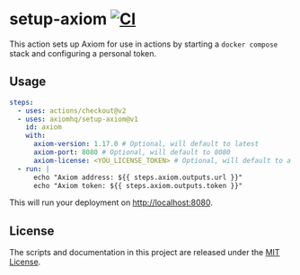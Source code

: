 # setup-axiom [![CI](https://github.com/axiomhq/setup-axiom/actions/workflows/ci.yml/badge.svg)](https://github.com/axiomhq/setup-axiom/actions/workflows/ci.yml)

This action sets up Axiom for use in actions by starting a `docker compose` 
stack and configuring a personal token.

## Usage

```yaml
steps:
  - uses: actions/checkout@v2
  - uses: axiomhq/setup-axiom@v1
    id: axiom
    with:
      axiom-version: 1.17.0 # Optional, will default to latest
      axiom-port: 8080 # Optional, will default to 8080
      axiom-license: <YOU_LICENSE_TOKEN> # Optional, will default to a free license
  - run: |
      echo "Axiom address: ${{ steps.axiom.outputs.url }}"
      echo "Axiom token: ${{ steps.axiom.outputs.token }}"
```

This will run your deployment on <http://localhost:8080>. 

## License

The scripts and documentation in this project are released under the [MIT License](LICENSE).
